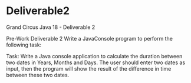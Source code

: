 # Deliverable2
Grand Circus Java 18 - Deliverable 2

Pre-Work Deliverable 2 Write a JavaConsole program to perform the following task:

Task: Write a Java console application to calculate the duration between two dates in Years, Months and Days. The user should enter two dates as input, then the program will show the result of the difference in time between these two dates.
